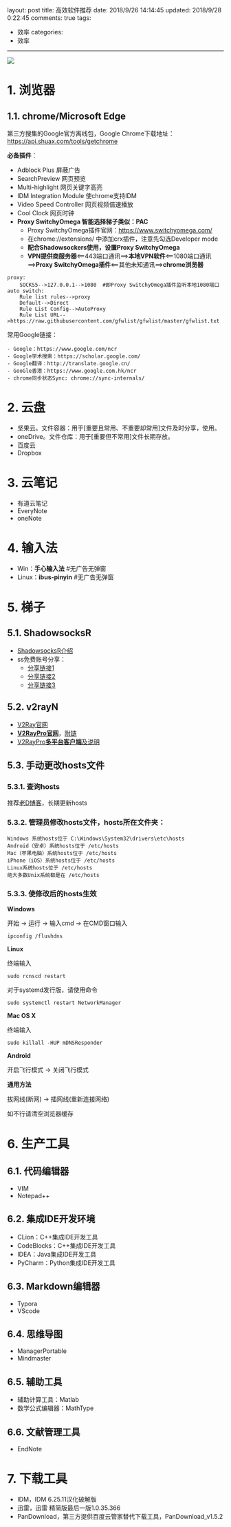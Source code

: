 layout: post
title: 高效软件推荐
date: 2018/9/26 14:14:45
updated: 2018/9/28 0:22:45
comments: true
tags:
- 效率
categories:
- 效率

---
<img src="../../../../uploads/highValueApplicationSoftware.jpg" class="full-image" />

# 1. **浏览器**

## 1.1. chrome/Microsoft Edge
第三方搜集的Google官方离线包，Google Chrome下载地址：https://api.shuax.com/tools/getchrome

<!-- more -->

**必备插件**：
- Adblock Plus 屏蔽广告
- SearchPreview 网页预览
- Multi-highlight 网页关键字高亮
- IDM Integration Module 使chrome支持IDM
- Video Speed Controller 网页视频倍速播放
- Cool Clock 网页时钟
- **Proxy SwitchyOmega 智能选择梯子类似：PAC**
  - Proxy SwitchyOmega插件官网：https://www.switchyomega.com/
  - 在chrome://extensions/ 中添加crx插件，注意先勾选Developer mode
  - **配合Shadowsockers使用，设置Proxy SwitchyOmega**
  - **VPN提供商服务器**<==443端口通讯==>**本地VPN软件**<==1080端口通讯==>**Proxy SwitchyOmega插件**<==其他未知通讯==>**chrome浏览器**
```
proxy:
	SOCKS5-->127.0.0.1-->1080  #即Proxy SwitchyOmega插件监听本地1080端口
auto switch:
	Rule list rules-->proxy
	Default-->Direct
	Rule List Config-->AutoProxy
	Rule List URL-->https://raw.githubusercontent.com/gfwlist/gfwlist/master/gfwlist.txt
```

常用Google链接：

```
- Google：https://www.google.com/ncr
- Google学术搜索：https://scholar.google.com/
- Google翻译：http://translate.google.cn/
- GooGle香港：https://www.google.com.hk/ncr 
- chrome同步状态Sync: chrome://sync-internals/
```

# 2. 云盘
- 坚果云。文件容器：用于[重要且常用、不重要却常用]文件及时分享，使用。
- oneDrive。文件仓库：用于[重要但不常用]文件长期存放。
- 百度云
- Dropbox

# 3. 云笔记
- 有道云笔记
- EveryNote
- oneNote

# 4. 输入法
- Win：**手心输入法** #无广告无弹窗
- Linux：**ibus-pinyin** #无广告无弹窗

# 5. 梯子

## 5.1. ShadowsocksR
- [ShadowsocksR介绍](https://lolico.moe/tutorial/shadowsocksr.html)
- ss免费账号分享：
  - [分享链接1](https://github.com/Alvin9999/new-pac/wiki/ss%E5%85%8D%E8%B4%B9%E8%B4%A6%E5%8F%B7)
  - [分享链接2](https://gitlab.com/Alvin9999/free/wikis/ss%E5%85%8D%E8%B4%B9%E8%B4%A6%E5%8F%B7)
  - [分享链接3](https://github.com/gfw-breaker/ssr-accounts)

## 5.2. v2rayN
- [V2Ray官网](https://www.v2ray.com)
- [**V2RayPro官网**](https://v2raypro.top)，[附链](https://myv2.us)
- [V2RayPro**多平台客户端**及说明](https://dl.v2raypro.us)

## 5.3. 手动更改hosts文件

### 5.3.1. 查询hosts
推荐[老D博客](https://laod.cn/)，长期更新hosts

### 5.3.2. 管理员修改hosts文件，hosts所在文件夹：
```
Windows 系统hosts位于 C:\Windows\System32\drivers\etc\hosts
Android（安卓）系统hosts位于 /etc/hosts
Mac（苹果电脑）系统hosts位于 /etc/hosts
iPhone（iOS）系统hosts位于 /etc/hosts
Linux系统hosts位于 /etc/hosts
绝大多数Unix系统都是在 /etc/hosts
```

### 5.3.3. 使修改后的hosts生效
**Windows**

开始 -> 运行 -> 输入cmd -> 在CMD窗口输入
```
ipconfig /flushdns
```
**Linux**

终端输入
```
sudo rcnscd restart
```
对于systemd发行版，请使用命令
```
sudo systemctl restart NetworkManager
```
**Mac OS X**

终端输入
```
sudo killall -HUP mDNSResponder
```
**Android**

开启飞行模式 -> 关闭飞行模式

**通用方法**

拔网线(断网) -> 插网线(重新连接网络)

如不行请清空浏览器缓存

# 6. 生产工具

## 6.1. 代码编辑器
- VIM
- Notepad++

## 6.2. 集成IDE开发环境
- CLion：C++集成IDE开发工具
- CodeBlocks：C++集成IDE开发工具
- IDEA：Java集成IDE开发工具
- PyCharm：Python集成IDE开发工具

## 6.3. Markdown编辑器
- Typora
- VScode

## 6.4. 思维导图
- ManagerPortable
- Mindmaster

## 6.5. 辅助工具
- 辅助计算工具：Matlab
- 数学公式编辑器：MathType

## 6.6. 文献管理工具
- EndNote

# 7. 下载工具
- IDM，IDM 6.25.11汉化破解版
- 迅雷，迅雷 精简版最后一版1.0.35.366
- PanDownload，第三方提供百度云管家替代下载工具，PanDownload_v1.5.2

